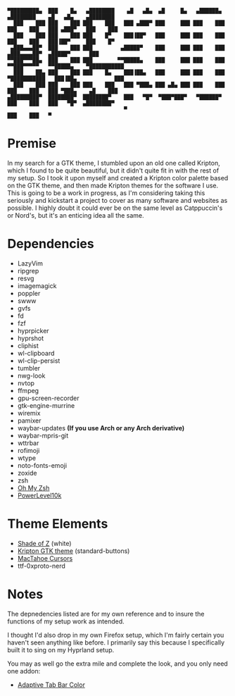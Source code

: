 ```ascii
▀█████████▄  ███    █▄   ▄████████    ▄█   ▄█▄  ▄█     █▄   ▄██████▄     ▄████████    ▄█   ▄█▄    ▄████████ 
  ███    ███ ███    ███ ███    ███   ███ ▄███▀ ███     ███ ███    ███   ███    ███   ███ ▄███▀   ███    ███ 
  ███    ███ ███    ███ ███    █▀    ███▐██▀   ███     ███ ███    ███   ███    ███   ███▐██▀     ███    █▀  
 ▄███▄▄▄██▀  ███    ███ ███         ▄█████▀    ███     ███ ███    ███  ▄███▄▄▄▄██▀  ▄█████▀      ███        
▀▀███▀▀▀██▄  ███    ███ ███        ▀▀█████▄    ███     ███ ███    ███ ▀▀███▀▀▀▀▀   ▀▀█████▄    ▀███████████ 
  ███    ██▄ ███    ███ ███    █▄    ███▐██▄   ███     ███ ███    ███ ▀███████████   ███▐██▄            ███ 
  ███    ███ ███    ███ ███    ███   ███ ▀███▄ ███ ▄█▄ ███ ███    ███   ███    ███   ███ ▀███▄    ▄█    ███ 
▄█████████▀  ████████▀  ████████▀    ███   ▀█▀  ▀███▀███▀   ▀██████▀    ███    ███   ███   ▀█▀  ▄████████▀  
                                     ▀                                  ███    ███   ▀                      
```

# Premise
In my search for a GTK theme, I stumbled upon an old one called Kripton, which I found to be quite beautiful, but it didn't quite fit in with the rest of my setup. So I took it upon myself and created a Kripton color palette based on the GTK theme, and then made Kripton themes for the software I use. This is going to be a work in progress, as I'm considering taking this seriously and kickstart a project to cover as many software and websites as possible. I highly doubt it could ever be on the same level as Catppuccin's or Nord's, but it's an enticing idea all the same.

# Dependencies
- LazyVim
- ripgrep
- resvg
- imagemagick
- poppler
- swww
- gvfs
- fd
- fzf
- hyprpicker
- hyprshot
- cliphist
- wl-clipboard
- wl-clip-persist
- tumbler
- nwg-look
- nvtop
- ffmpeg
- gpu-screen-recorder
- gtk-engine-murrine
- wiremix
- pamixer
- waybar-updates __(If you use Arch or any Arch derivative)__
- waybar-mpris-git
- wttrbar
- rofimoji
- wtype
- noto-fonts-emoji
- zoxide
- zsh
- [Oh My Zsh](https://ohmyz.sh/)
- [PowerLevel10k](https://github.com/romkatv/powerlevel10k)

# Theme Elements
- [Shade of Z](https://www.gnome-look.org/p/1516492) (white)
- [Kripton GTK theme](https://www.gnome-look.org/s/Gnome/p/1365372/) (standard-buttons)
- [MacTahoe Cursors](https://www.gnome-look.org/p/2305688)
- ttf-0xproto-nerd

# Notes
The depnedencies listed are for my own reference and to insure the functions of my setup work as intended.

I thought I'd also drop in my own Firefox setup, which I'm fairly certain you haven't seen anything like before. I primarily say this because I specifically built it to sing on my Hyprland setup.

You may as well go the extra mile and complete the look, and you only need one addon:

- [Adaptive Tab Bar Color](https://addons.mozilla.org/en-US/firefox/addon/adaptive-tab-bar-colour/)
